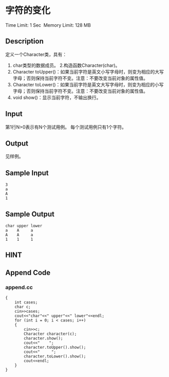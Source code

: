 # 字符的变化
Time Limit: 1 Sec  Memory Limit: 128 MB


## Description
定义一个Character类，具有：
1. char类型的数据成员。
2.构造函数Character(char)。
3. Character toUpper()：如果当前字符是英文小写字母时，则变为相应的大写字母；否则保持当前字符不变。注意：不要改变当前对象的属性值。
4. Character toLower()：如果当前字符是英文大写字母时，则变为相应的小写字母；否则保持当前字符不变。注意：不要改变当前对象的属性值。
5. void show()：显示当前字符，不输出换行。


## Input
第1行N>0表示有N个测试用例。
每个测试用例只有1个字符。


## Output
见样例。


## Sample Input
```
3
a
A
1

```
## Sample Output
```
char upper lower
a    A     a
A    A     a
1    1     1

```

## HINT


## Append Code
### append.cc
```cppint main()
{
    int cases;
    char c;
    cin>>cases;
    cout<<"char"<<" upper"<<" lower"<<endl;
    for (int i = 0; i < cases; i++)
    {
        cin>>c;
        Character character(c);
        character.show();
        cout<<"    ";
        character.toUpper().show();
        cout<<"     ";
        character.toLower().show();
        cout<<endl;
    }
}
```
